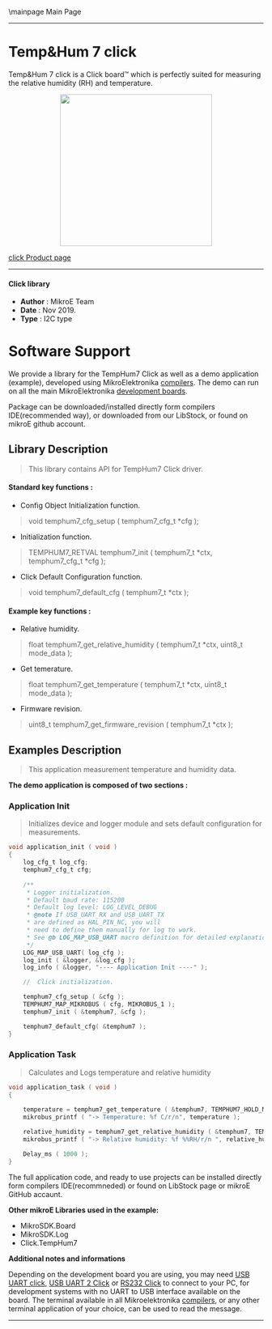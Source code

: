 \mainpage Main Page
 
---
# Temp&Hum 7 click

Temp&Hum 7 click is a Click board™ which is perfectly suited for measuring the relative humidity (RH) and temperature. 

<p align="center">
  <img src="https://download.mikroe.com/images/click_for_ide/temphum7_click.png" height=300px>
</p>

[click Product page](https://www.mikroe.com/temp-hum-7-click)

---


#### Click library 

- **Author**        : MikroE Team
- **Date**          : Nov 2019.
- **Type**          : I2C type


# Software Support

We provide a library for the TempHum7 Click 
as well as a demo application (example), developed using MikroElektronika 
[compilers](https://shop.mikroe.com/compilers). 
The demo can run on all the main MikroElektronika [development boards](https://shop.mikroe.com/development-boards).

Package can be downloaded/installed directly form compilers IDE(recommended way), or downloaded from our LibStock, or found on mikroE github account. 

## Library Description

> This library contains API for TempHum7 Click driver.

#### Standard key functions :

- Config Object Initialization function.
> void temphum7_cfg_setup ( temphum7_cfg_t *cfg ); 
 
- Initialization function.
> TEMPHUM7_RETVAL temphum7_init ( temphum7_t *ctx, temphum7_cfg_t *cfg );

- Click Default Configuration function.
> void temphum7_default_cfg ( temphum7_t *ctx );


#### Example key functions :

- Relative humidity.
> float temphum7_get_relative_humidity ( temphum7_t *ctx, uint8_t mode_data );
 
- Get temerature.
> float temphum7_get_temperature ( temphum7_t *ctx, uint8_t mode_data );

- Firmware revision.
> uint8_t temphum7_get_firmware_revision ( temphum7_t *ctx );

## Examples Description

> This application measurement temperature and humidity data.

**The demo application is composed of two sections :**

### Application Init 

> Initializes device and logger module and sets default configuration for measurements.

```c
void application_init ( void )
{
    log_cfg_t log_cfg;
    temphum7_cfg_t cfg;
    
    /** 
     * Logger initialization.
     * Default baud rate: 115200
     * Default log level: LOG_LEVEL_DEBUG
     * @note If USB_UART_RX and USB_UART_TX 
     * are defined as HAL_PIN_NC, you will 
     * need to define them manually for log to work. 
     * See @b LOG_MAP_USB_UART macro definition for detailed explanation.
     */
    LOG_MAP_USB_UART( log_cfg );
    log_init ( &logger, &log_cfg );
    log_info ( &logger, "---- Application Init ----" );

    //  Click initialization.

    temphum7_cfg_setup ( &cfg );
    TEMPHUM7_MAP_MIKROBUS ( cfg, MIKROBUS_1 );
    temphum7_init ( &temphum7, &cfg );

    temphum7_default_cfg( &temphum7 );
} 
```

### Application Task

> Calculates and Logs temperature and relative humidity

```c
void application_task ( void )
{
    
    temperature = temphum7_get_temperature ( &temphum7, TEMPHUM7_HOLD_MASTER_MODE );
    mikrobus_printf ( "-> Temperature: %f C/r/n", temperature );

    relative_humidity = temphum7_get_relative_humidity ( &temphum7, TEMPHUM7_HOLD_MASTER_MODE );
    mikrobus_printf ( "-> Relative humidity: %f %%RH/r/n ", relative_humidity );

    Delay_ms ( 1000 );
}
```

The full application code, and ready to use projects can be  installed directly form compilers IDE(recommneded) or found on LibStock page or mikroE GitHub accaunt.

**Other mikroE Libraries used in the example:** 

- MikroSDK.Board
- MikroSDK.Log
- Click.TempHum7

**Additional notes and informations**

Depending on the development board you are using, you may need 
[USB UART click](https://shop.mikroe.com/usb-uart-click), 
[USB UART 2 Click](https://shop.mikroe.com/usb-uart-2-click) or 
[RS232 Click](https://shop.mikroe.com/rs232-click) to connect to your PC, for 
development systems with no UART to USB interface available on the board. The 
terminal available in all Mikroelektronika 
[compilers](https://shop.mikroe.com/compilers), or any other terminal application 
of your choice, can be used to read the message.



---
